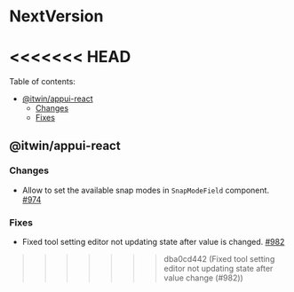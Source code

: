 # NextVersion <!-- omit from toc -->
<<<<<<< HEAD
=======

Table of contents:

- [@itwin/appui-react](#itwinappui-react)
  - [Changes](#changes)
  - [Fixes](#fixes)

## @itwin/appui-react

### Changes

- Allow to set the available snap modes in `SnapModeField` component. [#974](https://github.com/iTwin/appui/pull/974)

### Fixes

- Fixed tool setting editor not updating state after value is changed. [#982](https://github.com/iTwin/appui/pull/982)
>>>>>>> dba0cd442 (Fixed tool setting editor not updating state after value change (#982))
